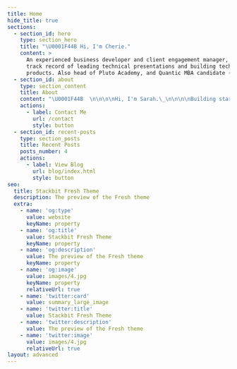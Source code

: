 ```yaml
---
title: Home
hide_title: true
sections:
  - section_id: hero
    type: section_hero
    title: "\U0001F44B Hi, I'm Cherie."
    content: >
      An experienced business developer and client engagement manager, with a
      track record of leading technical presentations and building tech
      products. Also head of Pluto Academy, and Quantic MBA candidate (2021).
  - section_id: about
    type: section_content
    title: About
    content: "\U0001F44B  \n\n\n\nHi, I'm Sarah.\_\n\n\n\nBuilding startups and teams, currently based in \U0001F4CD[Hong Kong](https://en.wikipedia.org/wiki/Hong_Kong) via [San Francisco](https://en.wikipedia.org/wiki/San_Francisco), [New York City](http://en.wikipedia.org/wiki/New_York_City), [London](https://en.wikipedia.org/wiki/London),\_and [Chicago](http://en.wikipedia.org/wiki/Chicago). Alumna of [Columbia University](http://en.wikipedia.org/wiki/Columbia_University)\_and [Oxford University](http://en.wikipedia.org/wiki/University_of_Oxford).\n\nIntrigued by design, traveling, photography, classical music, strategy, writing, art, armchair philosophy, fabulous food, and even better conversations.\n\nSeeking to be inspired, to envision the unlikely, to work hard for things that are worth it, and to be surrounded by those who bring out the best in me.\n\nSay hi on Twitter [@sarahlichang](http://twitter.com/sarahlichang)\_\n"
    actions:
      - label: Contact Me
        url: /contact
        style: button
  - section_id: recent-posts
    type: section_posts
    title: Recent Posts
    posts_number: 4
    actions:
      - label: View Blog
        url: blog/index.html
        style: button
seo:
  title: Stackbit Fresh Theme
  description: The preview of the Fresh theme
  extra:
    - name: 'og:type'
      value: website
      keyName: property
    - name: 'og:title'
      value: Stackbit Fresh Theme
      keyName: property
    - name: 'og:description'
      value: The preview of the Fresh theme
      keyName: property
    - name: 'og:image'
      value: images/4.jpg
      keyName: property
      relativeUrl: true
    - name: 'twitter:card'
      value: summary_large_image
    - name: 'twitter:title'
      value: Stackbit Fresh Theme
    - name: 'twitter:description'
      value: The preview of the Fresh theme
    - name: 'twitter:image'
      value: images/4.jpg
      relativeUrl: true
layout: advanced
---
```

